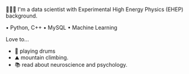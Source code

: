 👩🏻‍💻 I'm a data scientist with Experimental High Energy Physics (EHEP) background.

 • Python, C++
 • MySQL
 • Machine Learning

Love to...
- 🥁 playing drums
- ⛰ mountain climbing.
- 📚 read about neuroscience and psychology.



<!---
Dier9181818/Dier9181818 is a ✨ special ✨ repository because its `README.md` (this file) appears on your GitHub profile.
You can click the Preview link to take a look at your changes.
--->
